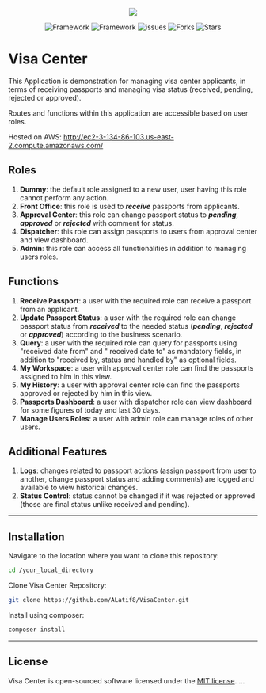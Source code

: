 <p align="center">
<img src="https://i.ibb.co/FKN62gq/Visa-Center.png" align="center">
</p>

<p align="center">
<img src="https://img.shields.io/badge/framework-Laravel%207.0-red" alt="Framework">
<img src="https://img.shields.io/badge/license-MIT-yellowgreen" alt="Framework">
<img src="https://img.shields.io/github/issues/ALatif8/VisaCenter" alt="issues">
<img src="https://img.shields.io/github/forks/ALatif8/VisaCenter" alt="Forks">
<img src="https://img.shields.io/github/stars/ALatif8/VisaCenter" alt="Stars">  
</p>

# Visa Center

This Application is demonstration for managing visa center applicants, in terms of receiving passports and managing visa status (received, pending, rejected or approved).

Routes and functions within this application are accessible based on user roles.

Hosted on AWS: http://ec2-3-134-86-103.us-east-2.compute.amazonaws.com/

## Roles

1. **Dummy**: the default role assigned to a new user, user having this role cannot perform any action.
2. **Front Office**: this role is used to ***receive*** passports from applicants.
3. **Approval Center**: this role can change passport status to ***pending***, ***approved*** or ***rejected*** with comment for status.
4. **Dispatcher**: this role can assign passports to users from approval center and view dashboard.
5. **Admin**: this role can access all functionalities in addition to managing users roles.

## Functions
 
1. **Receive Passport**: a user with the required role can receive a passport from an applicant.
2. **Update Passport Status**: a user with the required role can change passport status from ***received*** to the needed status (***pending***, ***rejected*** or ***approved***) according to the business scenario.
3. **Query**: a user with the required role can query for passports using "received date from" and " received date to" as mandatory fields, in addition to "received by, status and handled by" as optional fields.
4. **My Workspace**:  a user with approval center role can find the passports assigned to him in this view.
5. **My History**: a user with approval center role can find the passports approved or rejected by him in this view.
6. **Passports Dashboard**: a user with dispatcher role can view dashboard for some figures of today and last 30 days.
7. **Manage Users Roles**: a user with admin role can manage roles of other users.
 
## Additional Features
1. **Logs**: changes related to passport actions (assign passport from user to another, change passport status and adding comments) are logged and available to view historical changes. 
2. **Status Control**: status cannot be changed if it was rejected or approved (those are final status unlike received and pending). 

---
## Installation
 
Navigate to the location where you want to clone this repository:
```bash
cd /your_local_directory
```

Clone Visa Center Repository:
```bash
git clone https://github.com/ALatif8/VisaCenter.git
```

Install using composer:
```bash
composer install
```
----
## License

Visa Center is open-sourced software licensed under the [MIT license](https://opensource.org/licenses/MIT).
...
